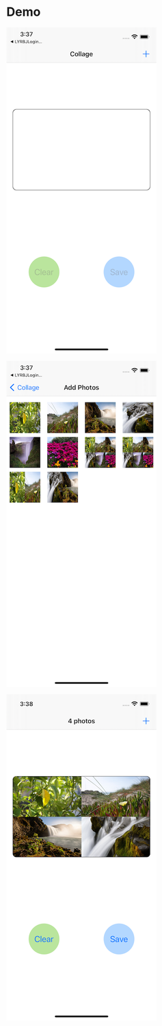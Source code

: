 # Demo

![011](https://github.com/winfredzen/iOS-Basic/blob/master/RxSwift/images/011.png)

![012](https://github.com/winfredzen/iOS-Basic/blob/master/RxSwift/images/012.png)

![013](https://github.com/winfredzen/iOS-Basic/blob/master/RxSwift/images/013.png)
